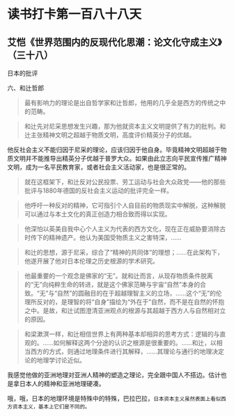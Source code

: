 读书打卡第一百八十八天
===

艾恺《世界范围内的反现代化思潮：论文化守成主义》（三十八）
---

日本的批评

六、和辻哲郎

> 最有影响力的理论是出自哲学家和辻哲郎，他用的几乎全是西方的传统之中的范畴。

> 和辻先对尼采思想发生兴趣，那为他就资本主义文明提供了有力的批判。和辻主张精神文明之超越于物质文明，高度评价精英分子的优越。

他反社会主义不能归因于尼采的理论，应该归因于他自身。毕竟精神文明超越于物质文明并不能推导出精英分子优越于普罗大众。如果由此立志向平民宣传推广精神文明，成为一名平民教育家，或者社会主义活动家，也是很正常的。

> 就在这框架下，和辻反对公民投票、劳工运动与社会大众政党——他的那些批评与1880年德国的反社会主义运动的批评完全一样。

> 他呼吁一种反对的精神，它可指引个人自目前的物质现实中解脱，这种解脱可以通过与本土文化的真正创造力相合致而得以实现。

> 他深怕以英美自我中心个人主义为代表的西方文化，现在正在威胁要消除古时传下的精神遗产。他认为美国受物质主义之害特深，……

> 和辻的思想，源于尼采，综合了“精神的共同体”的理想；……在此架构下，他遂开展了他对日本伦理之历史根源的学术研究。

> 他最重要的一个观念是佛家的“无”。就和辻而言，从现存物质条件脱离的“无”向纯粹生命的转进，就是这个佛家范畴与宇宙“自然”本身的合致。“无”与“自然”的圆融目的在于超越理智主义的立场，……这个“无”的伦理所反对的，是理智的将“自身”描绘为“外在于”自然，而不是在自然的怀抱之中。是故，和辻试图澄清亚洲观点的根源与其超越于西方人与自然相对立的原因。

> 和梁漱溟一样，和辻相信世界上有两种基本却相异的思考方式：逻辑的与直观的。……如何解释这两个分途的认识之根源是很重要的。……和辻，以相当西方的方式，则通过地理条件进行其解释，……其理论与通行的地理决定论的地理学讨论近似。

我感觉他做的亚洲地理对亚洲人精神的塑造之理论，完全跟中国人不搭边。估计也是拿日本人的精神和亚洲地理硬凑。

哦，哦，日本的地理环境是特殊中的特殊，巴拉巴拉，`日本资本主义虽然表面上看似西方资本主义，基本上它们是不同的。`